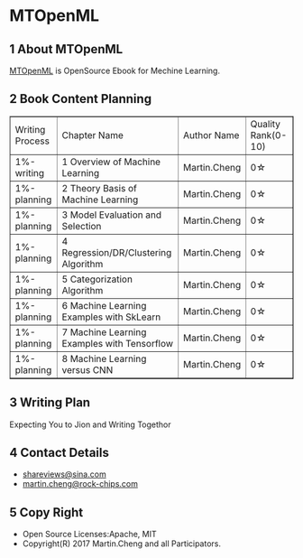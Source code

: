 # MTOpenML

## 1 About MTOpenML
[MTOpenML](https://github.com/MTMediaDev/MTOpenML) is OpenSource Ebook for  Mechine  Learning.


## 2 Book Content Planning
<table border=”1″>
<tr>
<td>Writing Process</td>
<td>Chapter Name</td>
<td>Author Name</td>
<td>Quality Rank(0-10)</td>
</tr>
<tr>
<td>1%-writing</td>
<td>1 Overview of Machine Learning</td>
<td>Martin.Cheng</td>
<td>0☆</td>
</tr>
<tr>
<td>1%-planning</td>
<td>2 Theory Basis of Machine Learning</td>
<td>Martin.Cheng</td>
<td>0☆</td>
</tr>
<tr>
<td>1%-planning</td>
<td>3 Model Evaluation and Selection</td>
<td>Martin.Cheng</td>
<td>0☆</td>
</tr>
<tr>
<td>1%-planning</td>
<td>4 Regression/DR/Clustering Algorithm</td>
<td>Martin.Cheng</td>
<td>0☆</td>
</tr>
<tr>
<td>1%-planning</td>
<td>5 Categorization Algorithm</td>
<td>Martin.Cheng</td>
<td>0☆</td>
</tr>
<tr>
<td>1%-planning</td>
<td>6 Machine Learning Examples with SkLearn</td>
<td>Martin.Cheng</td>
<td>0☆</td>
</tr>
<tr>
<td>1%-planning</td>
<td>7 Machine Learning Examples with Tensorflow</td>
<td>Martin.Cheng</td>
<td>0☆</td>
</tr>
<tr>
<td>1%-planning</td>
<td>8 Machine Learning versus CNN</td>
<td>Martin.Cheng</td>
<td>0☆</td>
</tr>
</table>

## 3 Writing Plan
Expecting You to Jion and Writing Togethor

## 4 Contact Details
* shareviews@sina.com
* martin.cheng@rock-chips.com

## 5 Copy Right
* Open Source Licenses:Apache, MIT
* Copyright(R) 2017 Martin.Cheng and all Participators.
